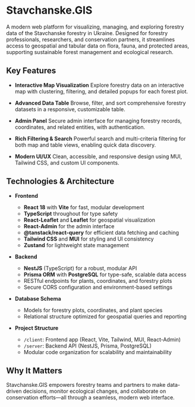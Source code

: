 # Stavchanske.GIS

A modern web platform for visualizing, managing, and exploring forestry data of the Stavchanske forestry in Ukraine. Designed for forestry professionals, researchers, and conservation partners, it streamlines access to geospatial and tabular data on flora, fauna, and protected areas, supporting sustainable forest management and ecological research.

## Key Features

- **Interactive Map Visualization**
  Explore forestry data on an interactive map with clustering, filtering, and detailed popups for each forest plot.

- **Advanced Data Table**
  Browse, filter, and sort comprehensive forestry datasets in a responsive, customizable table.

- **Admin Panel**
  Secure admin interface for managing forestry records, coordinates, and related entities, with authentication.

- **Rich Filtering & Search**
  Powerful search and multi-criteria filtering for both map and table views, enabling quick data discovery.

- **Modern UI/UX**
  Clean, accessible, and responsive design using MUI, Tailwind CSS, and custom UI components.

## Technologies & Architecture

- **Frontend**
  - **React 18** with **Vite** for fast, modular development
  - **TypeScript** throughout for type safety
  - **React-Leaflet** and **Leaflet** for geospatial visualization
  - **React-Admin** for the admin interface
  - **@tanstack/react-query** for efficient data fetching and caching
  - **Tailwind CSS** and **MUI** for styling and UI consistency
  - **Zustand** for lightweight state management

- **Backend**
  - **NestJS** (TypeScript) for a robust, modular API
  - **Prisma ORM** with **PostgreSQL** for type-safe, scalable data access
  - RESTful endpoints for plants, coordinates, and forestry plots
  - Secure CORS configuration and environment-based settings

- **Database Schema**
  - Models for forestry plots, coordinates, and plant species
  - Relational structure optimized for geospatial queries and reporting

- **Project Structure**
  - `/client`: Frontend app (React, Vite, Tailwind, MUI, React-Admin)
  - `/server`: Backend API (NestJS, Prisma, PostgreSQL)
  - Modular code organization for scalability and maintainability

## Why It Matters

Stavchanske.GIS empowers forestry teams and partners to make data-driven decisions, monitor ecological changes, and collaborate on conservation efforts—all through a seamless, modern web interface.
